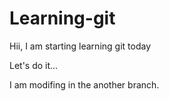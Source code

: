 # Learning-git
Hii, I am starting learning git today

Let's do it...

I am modifing in the another branch.

